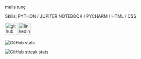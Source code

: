 
melis tunç

Skills: PYTHON / JUPITER NOTEBOOK / PYCHARM / HTML / CSS




[<img src='https://cdn.jsdelivr.net/npm/simple-icons@3.0.1/icons/github.svg' alt='github' height='40'>](https://github.com/melistunc)  [<img src='https://cdn.jsdelivr.net/npm/simple-icons@3.0.1/icons/linkedin.svg' alt='linkedin' height='40'>](https://www.linkedin.com/in/melis-tunç-2ba925263/)  

![GitHub stats](https://github-readme-stats.vercel.app/api?username=melistunc&show_icons=true)  

![GitHub streak stats](https://streak-stats.demolab.com/?user=melistunc)  

